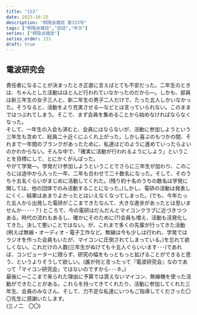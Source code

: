 ```yaml
---
title: "153"
date: 2025-10-25
description: "桐陰会雑誌 第153号"
tags: ["桐陰会雑誌","部誌","年次"]
series: ["桐陰会雑誌"]
series_order: 153
draft: true
---
```

## 電波研究会

責任者になることが決まったとき正直に言えばとても不安だった。二年生のときは、ちゃんとした活動はほとんど行われていなかったのだから―。しかも、部員は新三年生の女子三人と、新二年生の男子二人だけで、たった五人しかいなかった。そうなると、活動をより充実させる―などとは言っていられない。このままではつぶれてしまう。そこで、まず会員を集めることから始めなければならなくなった。  
そして、一年生の入会も済むと、会員にはならないが、活動に参加しようという三年生も含めて、総員二十近くにふくれ上がった。しかし喜ぶのもつかの間、それまで一年間のブランクがあったために、私達はどのように進めていったらよいのかわからない。そんな中で、「確実に活動が行われるようにしよう」ということを目標にして、とにかくがんばった。  
やがて学発―。学発だけ参加しようということでさらに三年生が加わり、このころには途中から入った一年、二年も合わせて二十数名になった。そして、そのうち十五名ぐらいがまじめに活動してくれた。(残り約十名のうちの数名は学発に関しては、他の団体でのみ活動することになった。)しかし、電研の活動は発表しにくく、結果はあまりよかったとはいえなくなってしまった。(でも、今年たった五人から出発した電研がここまできたなんて、大きな進歩があったとは思いませんか･････？)
ところで、今の電研はだんだんとマイコンクラブに近づきつつある。時代の流れもあるし、確かにそのために(?)会員も増え、活動も活発化してきた。決して悪いことではない。が、これまで多くの先輩が行ってきた活動(例えば無線・オーディオ・電子工作など。無線は今も少しは行われ、学発ではラジオを作った会員もいたが、マイコンに圧倒されてしまっている。)を忘れて欲しくない。これだけの人数(三年生がぬけても十五人ぐらいいます･･･)であれば、コンピューターに限らず、研究の幅をもっともっと拡げることができると思う、というよりそうして欲しい。(誰が何と言ったって『電波研究会』なのであって「マイコン研究会』ではないのですから･･･ネ。)  
最後に―ここまで来られた理由に予算では買えないマイコン、無線機を使った活動ができたことがある。これらを持ってきてくれたり、活動に参加してくれた三年生、会員のみなさん、そして、力不足な私達にいつもご指導してくださった〇〇先生に感謝いたします。  
(三ノ二　〇〇)  
